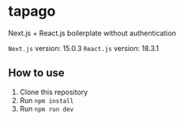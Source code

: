 # tapago

Next.js + React.js boilerplate without authentication

`Next.js` version: 15.0.3
`React.js` version: 18.3.1

## How to use

1. Clone this repository
2. Run `npm install`
3. Run `npm run dev`
